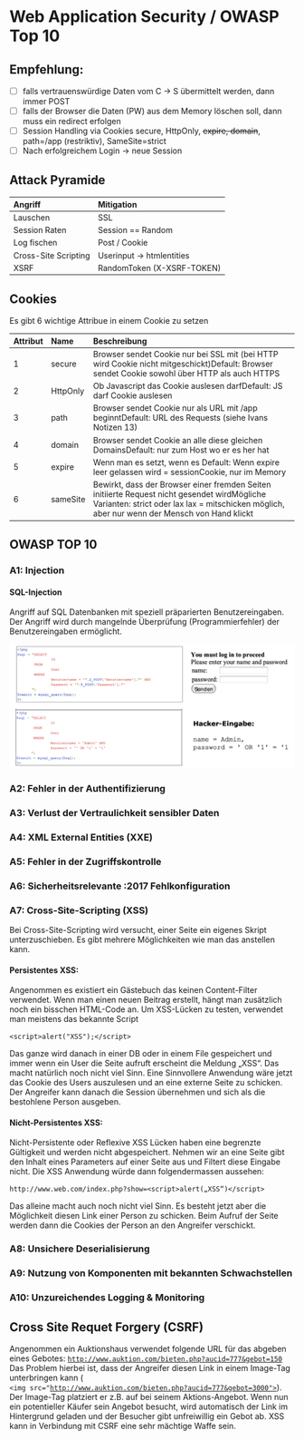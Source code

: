 # Web Application Security / OWASP Top 10

## Empfehlung:

* [ ] falls vertrauenswürdige Daten vom C -&gt; S übermittelt werden, dann immer POST
* [ ] falls der Browser die Daten \(PW\) aus dem Memory löschen soll, dann muss ein redirect erfolgen
* [ ] Session Handling via Cookies secure, HttpOnly, ~~expire, domain~~, path=/app \(restriktiv\), SameSite=strict
* [ ] Nach erfolgreichem Login -&gt; neue Session

## Attack Pyramide

| Angriff | Mitigation |
| :--- | :--- |
| Lauschen | SSL |
| Session Raten | Session == Random |
| Log fischen | Post / Cookie |
| Cross-Site Scripting | Userinput -&gt; htmlentities |
| XSRF | RandomToken \(X-XSRF-TOKEN\) |

## Cookies

Es gibt 6 wichtige Attribue in einem Cookie zu setzen

| Attribut | Name | Beschreibung |
| :--- | :--- | :--- |
| 1 | secure | Browser sendet Cookie nur bei SSL mit \(bei HTTP wird Cookie nicht mitgeschickt\)Default: Browser sendet Cookie sowohl über HTTP als auch HTTPS  |
| 2 | HttpOnly | Ob Javascript das  Cookie auslesen darfDefault: JS darf Cookie auslesen |
| 3 | path | Browser sendet Cookie nur als URL mit /app beginntDefault: URL des Requests \(siehe Ivans Notizen 13\) |
| 4 | domain | Browser sendet Cookie an alle diese gleichen DomainsDefault: nur zum Host wo er es her hat  |
| 5 | expire | Wenn man es setzt, wenn es Default: Wenn expire leer gelassen wird = sessionCookie, nur im Memory |
| 6 | sameSite | Bewirkt, dass der Browser einer fremden Seiten initiierte  Request nicht gesendet wirdMögliche Varianten: strict oder lax  lax = mitschicken möglich, aber nur wenn der Mensch von Hand klickt |

## OWASP TOP 10 

### A1: Injection

#### SQL-Injection

Angriff auf SQL Datenbanken mit speziell präparierten Benutzereingaben. Der Angriff wird durch mangelnde Überprüfung \(Programmierfehler\) der Benutzereingaben ermöglicht.

![](../.gitbook/assets/image%20%2811%29.png)

### A2: Fehler in der Authentifizierung

### A3: Verlust der Vertraulichkeit sensibler Daten

### A4: XML External Entities \(XXE\)

### A5: Fehler in der Zugriffskontrolle

### A6: Sicherheitsrelevante :2017 Fehlkonfiguration

### A7: Cross-Site-Scripting \(XSS\) 

Bei Cross-Site-Scripting wird versucht, einer Seite ein eigenes Skript unterzuschieben. Es gibt mehrere Möglichkeiten wie man das anstellen kann. 

#### Persistentes XSS: 

Angenommen es existiert ein Gästebuch das keinen Content-Filter verwendet. Wenn man einen neuen Beitrag erstellt, hängt man zusätzlich noch ein bisschen HTML-Code an. Um XSS-Lücken zu testen, verwendet man meistens das bekannte Script

```text
<script>alert("XSS");</script>
```

Das ganze wird danach in einer DB oder in einem File gespeichert und immer wenn ein User die Seite aufruft erscheint die Meldung „XSS“. Das macht natürlich noch nicht viel Sinn. Eine Sinnvollere Anwendung wäre jetzt das Cookie des Users auszulesen und an eine externe Seite zu schicken. Der Angreifer kann danach die Session übernehmen und sich als die bestohlene Person ausgeben. 

#### Nicht-Persistentes XSS: 

Nicht-Persistente oder Reflexive XSS Lücken haben eine begrenzte Gültigkeit und werden nicht abgespeichert. Nehmen wir an eine Seite gibt den Inhalt eines Parameters auf einer Seite aus und Filtert diese Eingabe nicht. Die XSS Anwendung würde dann folgendermassen aussehen: 

```text
http://www.web.com/index.php?show=<script>alert(„XSS“)</script>
```

Das alleine macht auch noch nicht viel Sinn. Es besteht jetzt aber die Möglichkeit diesen Link einer Person zu schicken. Beim Aufruf der Seite werden dann die Cookies der Person an den Angreifer verschickt. 

### A8: Unsichere Deserialisierung

### A9: Nutzung von Komponenten mit bekannten Schwachstellen

### A10: Unzureichendes Logging & Monitoring



## Cross Site Requet Forgery \(CSRF\) 

Angenommen ein Auktionshaus verwendet folgende URL für das abgeben eines Gebotes: [`http://www.auktion.com/bieten.php?aucid=777&gebot=150`](http://www.auktion.com/bieten.php?aucid=777&gebot=150)  
Das Problem hierbei ist, dass der Angreifer diesen Link in einem Image-Tag unterbringen kann \(  
`<img src="`[`http://www.auktion.com/bieten.php?aucid=777&gebot=3000">`](http://www.auktion.com/bieten.php?aucid=777&gebot=3000>)\). Der Image-Tag platziert er z.B. auf bei seinem Aktions-Angebot. Wenn nun ein potentieller Käufer sein Angebot besucht, wird automatisch der Link im Hintergrund geladen und der Besucher gibt unfreiwillig ein Gebot ab. XSS kann in Verbindung mit CSRF eine sehr mächtige Waffe sein. 







